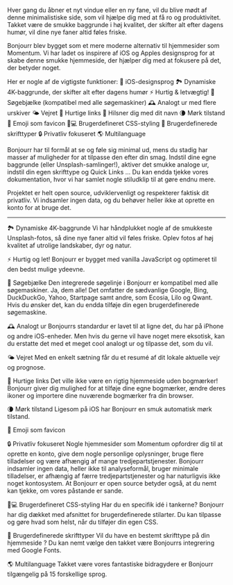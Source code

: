 Hver gang du åbner et nyt vindue eller en ny fane, vil du blive mødt af denne minimalistiske side, som vil hjælpe dig med at få ro og produktivitet. Takket være de smukke baggrunde i høj kvalitet, der skifter alt efter dagens humør, vil dine nye faner altid føles friske.

Bonjourr blev bygget som et mere moderne alternativ til hjemmesider som Momentum. Vi har ladet os inspirere af iOS og Apples designsprog for at skabe denne smukke hjemmeside, der hjælper dig med at fokusere på det, der betyder noget.

Her er nogle af de vigtigste funktioner:
🍏 iOS-designsprog
🏞 Dynamiske 4K-baggrunde, der skifter alt efter dagens humør
⚡️ Hurtig & letvægtig!
🔎 Søgebjælke (kompatibel med alle søgemaskiner)
🕰 Analogt ur med flere urskiver
🌤 Vejret
🔗 Hurtige links
👋 Hilsner dig med dit navn
🌘 Mørk tilstand
🥖 Emoji som favicon
🧑💻 Brugerdefineret CSS-styling
📝 Brugerdefinerede skrifttyper
🔒 Privatliv fokuseret
🌎 Multilanguage

Bonjourr har til formål at se og føle sig minimal ud, mens du stadig har masser af muligheder for at tilpasse den efter din smag. Indstil dine egne baggrunde (eller Unsplash-samlinger!), aktiver det smukke analoge ur, indstil din egen skrifttype og Quick Links ... Du kan endda tjekke vores dokumentation, hvor vi har samlet nogle stiludklip til at gøre endnu mere.

Projektet er helt open source, udviklervenligt og respekterer faktisk dit privatliv. Vi indsamler ingen data, og du behøver heller ikke at oprette en konto for at bruge det.

---

🏞 Dynamiske 4K-baggrunde
Vi har håndplukket nogle af de smukkeste Unsplash-fotos, så dine nye faner altid vil føles friske. Oplev fotos af høj kvalitet af utrolige landskaber, dyr og natur.

⚡️ Hurtig og let!
Bonjourr er bygget med vanilla JavaScript og optimeret til den bedst mulige ydeevne.

🔎 Søgebjælke
Den integrerede søgelinje i Bonjourr er kompatibel med alle søgemaskiner. Ja, dem alle! Det omfatter de sædvanlige Google, Bing, DuckDuckGo, Yahoo, Startpage samt andre, som Ecosia, Lilo og Qwant. Hvis du ønsker det, kan du endda tilføje din egen brugerdefinerede søgemaskine.

🕰 Analogt ur
Bonjourrs standardur er lavet til at ligne det, du har på iPhone og andre iOS-enheder. Men hvis du gerne vil have noget mere eksotisk, kan du erstatte det med et meget cool analogt ur og tilpasse det, som du vil.

🌤 Vejret
Med en enkelt sætning får du et resumé af dit lokale aktuelle vejr og prognose.

🔗 Hurtige links
Det ville ikke være en rigtig hjemmeside uden bogmærker! Bonjourr giver dig mulighed for at tilføje dine egne bogmærker, ændre deres ikoner og importere dine nuværende bogmærker fra din browser.

🌘 Mørk tilstand
Ligesom på iOS har Bonjourr en smuk automatisk mørk tilstand.

🥖 Emoji som favicon

🔒 Privatliv fokuseret
Nogle hjemmesider som Momentum opfordrer dig til at oprette en konto, give dem nogle personlige oplysninger, bruge flere tilladelser og være afhængig af mange tredjepartstjenester. Bonjourr indsamler ingen data, heller ikke til analyseformål, bruger minimale tilladelser, er afhængig af færre tredjepartstjenester og har naturligvis ikke noget kontosystem. At Bonjourr er open source betyder også, at du nemt kan tjekke, om vores påstande er sande.

🧑💻 Brugerdefineret CSS-styling
Har du en specifik idé i tankerne? Bonjourr har dig dækket med afsnittet for brugerdefinerede stilarter. Du kan tilpasse og gøre hvad som helst, når du tilføjer din egen CSS.

📝 Brugerdefinerede skrifttyper
Vil du have en bestemt skrifttype på din hjemmeside ? Du kan nemt vælge den takket være Bonjourrs integrering med Google Fonts.

🌎 Multilanguage
Takket være vores fantastiske bidragydere er Bonjourr tilgængelig på 15 forskellige sprog.
